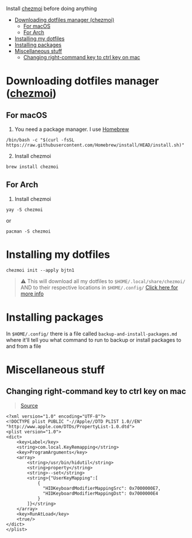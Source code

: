 Install [chezmoi](https://www.chezmoi.io/install/) before doing anything

<!-- TOC start (generated with https://github.com/derlin/bitdowntoc) -->

- [Downloading dotfiles manager (chezmoi)](#downloading-dotfiles-manager-chezmoi)
   * [For macOS](#for-macos)
   * [For Arch](#for-arch)
- [Installing my dotfiles](#installing-my-dotfiles)
- [Installing packages](#installing-packages)
- [Miscellaneous stuff](#miscellaneous-stuff)
   * [Changing right-command key to ctrl key on mac](#changing-right-command-key-to-ctrl-key-on-mac)

<!-- TOC end -->

<!-- TOC --><a name="downloading-dotfiles-manager-chezmoi"></a>
# Downloading dotfiles manager ([chezmoi](https://www.chezmoi.io/))

<!-- TOC --><a name="for-macos"></a>
## For macOS

1) You need a package manager. I use [Homebrew](https://brew.sh/)

`/bin/bash -c "$(curl -fsSL https://raw.githubusercontent.com/Homebrew/install/HEAD/install.sh)"`

2) Install chezmoi

`brew install chezmoi`

<!-- TOC --><a name="for-arch"></a>
## For Arch

1) Install chezmoi

`yay -S chezmoi`

or

`pacman -S chezmoi`

<!-- TOC --><a name="installing-my-dotfiles"></a>
# Installing my dotfiles

`chezmoi init --apply bjtn1`

> ⚠️ This will download all my dotfiles to `$HOME/.local/share/chezmoi/` AND to their respective locations in `$HOME/.config/` [Click here for more info](https://www.chezmoi.io/quick-start/#set-up-a-new-machine-with-a-single-command)

<!-- TOC --><a name="installing-packages"></a>
# Installing packages

In `$HOME/.config/` there is a file called `backup-and-install-packages.md` where it'll tell you what command to run to backup or install packages to and from a file

<!-- TOC --><a name="miscellaneous-stuff"></a>
# Miscellaneous stuff

<!-- TOC --><a name="changing-right-command-key-to-ctrl-key-on-mac"></a>
## Changing right-command key to ctrl key on mac
> [Source](https://hidutil-generator.netlify.app/)
```
<?xml version="1.0" encoding="UTF-8"?>
<!DOCTYPE plist PUBLIC "-//Apple//DTD PLIST 1.0//EN" "http://www.apple.com/DTDs/PropertyList-1.0.dtd">
<plist version="1.0">
<dict>
    <key>Label</key>
    <string>com.local.KeyRemapping</string>
    <key>ProgramArguments</key>
    <array>
        <string>/usr/bin/hidutil</string>
        <string>property</string>
        <string>--set</string>
        <string>{"UserKeyMapping":[
            {
              "HIDKeyboardModifierMappingSrc": 0x7000000E7,
              "HIDKeyboardModifierMappingDst": 0x7000000E4
            }
        ]}</string>
    </array>
    <key>RunAtLoad</key>
    <true/>
</dict>
</plist>
```
